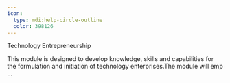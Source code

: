```yaml
---
icon:
  type: mdi:help-circle-outline
  color: 398126
---
```

Technology Entrepreneurship

This module is designed to develop knowledge, skills and capabilities for the formulation and initiation of technology enterprises.The module will emp ... 
